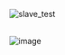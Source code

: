 
  ![slave_test](https://github.com/tadjc/DSD_assignment/assets/153454616/7dd0ca40-75e1-4a9e-a9e8-1546f84079ba) <br><br>

  ![image](https://github.com/tadjc/DSD_assignment/assets/153454616/774c5588-f3f2-4843-9d4d-0287262b70a4)
